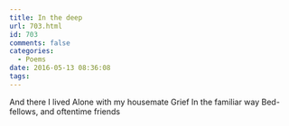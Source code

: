 ```yaml
---
title: In the deep
url: 703.html
id: 703
comments: false
categories:
  - Poems
date: 2016-05-13 08:36:08
tags:
---
```


And there I lived Alone with my housemate Grief
In the familiar way
Bed-fellows, and oftentime friends